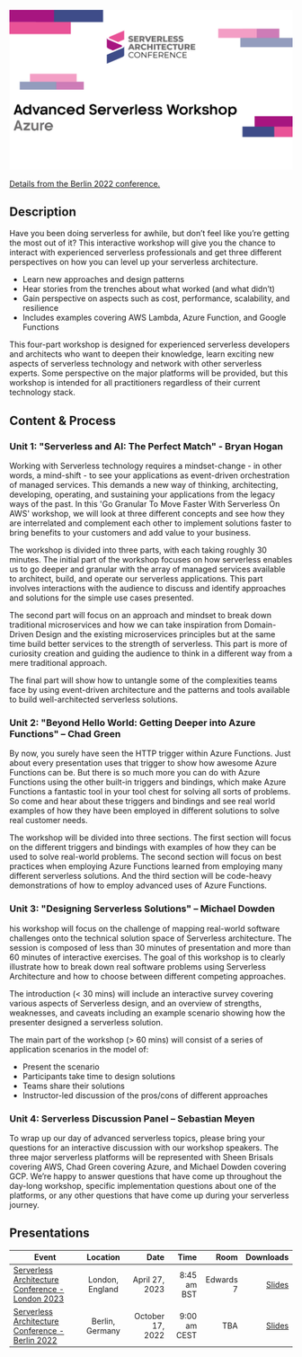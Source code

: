 ![Advanced Serverless Workshop - Azure](Thumbnail.jpg)

[Details from the Berlin 2022 conference.](Berlin2022.md)

## Description
Have you been doing serverless for awhile, but don’t feel like you’re getting the most out of it? This interactive workshop will give you the chance to interact with experienced serverless professionals and get three different perspectives on how you can level up your serverless architecture.

* Learn new approaches and design patterns
* Hear stories from the trenches about what worked (and what didn’t)
* Gain perspective on aspects such as cost, performance, scalability, and resilience
* Includes examples covering AWS Lambda, Azure Function, and Google Functions  

This four-part workshop is designed for experienced serverless developers and architects who want to deepen their knowledge, learn exciting new aspects of serverless technology and network with other serverless experts. Some perspective on the major platforms will be provided, but this workshop is intended for all practitioners regardless of their current technology stack.

## Content & Process
### Unit 1: "Serverless and AI: The Perfect Match" - Bryan Hogan

Working with Serverless technology requires a mindset-change - in other words, a mind-shift - to see your applications as event-driven orchestration of managed services. This demands a new way of thinking, architecting, developing, operating, and sustaining your applications from the legacy ways of the past. In this 'Go Granular To Move Faster With Serverless On AWS' workshop, we will look at three different concepts and see how they are interrelated and complement each other to implement solutions faster to bring benefits to your customers and add value to your business.

The workshop is divided into three parts, with each taking roughly 30 minutes. The initial part of the workshop focuses on how serverless enables us to go deeper and granular with the array of managed services available to architect, build, and operate our serverless applications. This part involves interactions with the audience to discuss and identify approaches and solutions for the simple use cases presented.

The second part will focus on an approach and mindset to break down traditional microservices and how we can take inspiration from Domain-Driven Design and the existing microservices principles but at the same time build better services to the strength of serverless. This part is more of curiosity creation and guiding the audience to think in a different way from a mere traditional approach.

The final part will show how to untangle some of the complexities teams face by using event-driven architecture and the patterns and tools available to build well-architected serverless solutions.

### Unit 2: "Beyond Hello World: Getting Deeper into Azure Functions" – Chad Green

By now, you surely have seen the HTTP trigger within Azure Functions.  Just about every presentation uses that trigger to show how awesome Azure Functions can be.  But there is so much more you can do with Azure Functions using the other built-in triggers and bindings, which make Azure Functions a fantastic tool in your tool chest for solving all sorts of problems.  So come and hear about these triggers and bindings and see real world examples of how they have been employed in different solutions to solve real customer needs.

The workshop will be divided into three sections.  The first section will focus on the different triggers and bindings with examples of how they can be used to solve real-world problems.  The second section will focus on best practices when employing Azure Functions learned from employing many different serverless solutions.  And the third section will be code-heavy demonstrations of how to employ advanced uses of Azure Functions.

### Unit 3: "Designing Serverless Solutions" – Michael Dowden

his workshop will focus on the challenge of mapping real-world software challenges onto the technical solution space of Serverless architecture. The session is composed of less than 30 minutes of presentation and more than 60 minutes of interactive exercises. The goal of this workshop is to clearly illustrate how to break down real software problems using Serverless Architecture and how to choose between different competing approaches.

The introduction (< 30 mins) will include an interactive survey covering various aspects of Serverless design, and an overview of strengths, weaknesses, and caveats including an example scenario showing how the presenter designed a serverless solution.

The main part of the workshop (> 60 mins) will consist of a series of application scenarios in the model of:

* Present the scenario
* Participants take time to design solutions
* Teams share their solutions
* Instructor-led discussion of the pros/cons of different approaches

### Unit 4: Serverless Discussion Panel – Sebastian Meyen

To wrap up our day of advanced serverless topics, please bring your questions for an interactive discussion with our workshop speakers. The three major serverless platforms will be represented with Sheen Brisals covering AWS, Chad Green covering Azure, and Michael Dowden covering GCP. We’re happy to answer questions that have come up throughout the day-long workshop, specific implementation questions about one of the platforms, or any other questions that have come up during your serverless journey.

## Presentations

| Event | Location | Date | Time | Room | Downloads |
|-------|:--------:|-----:|-----:|-----:|----------:|
| [Serverless Architecture Conference - London 2023](https://serverless-architecture.io/serverless-architecture-design/advanced-serverless-workshop/) | London, England | April 27, 2023 | 8:45 am BST | Edwards 7 | [Slides](https://github.com/TaleLearnCode/AdvancedServerlessWorkshop/blob/main/Presentations/AdvancedServerlessWorkshop_Azure_London2023.pdf) |
| [Serverless Architecture Conference - Berlin 2022](https://serverless-architecture.io/serverless-architecture-design/advanced-serverless-workshop/) | Berlin, Germany | October 17, 2022 | 9:00 am CEST | TBA | [Slides](Presentations/AdvancedServerlessWorkshop_Azure_Berlin2023.pdf) |
